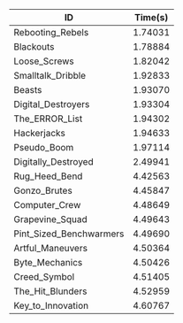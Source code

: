 |ID|Time(s)|
|-|-|
|Rebooting_Rebels|1.74031|
|Blackouts|1.78884|
|Loose_Screws|1.82042|
|Smalltalk_Dribble|1.92833|
|Beasts|1.93070|
|Digital_Destroyers|1.93304|
|The_ERROR_List|1.94302|
|Hackerjacks|1.94633|
|Pseudo_Boom|1.97114|
|Digitally_Destroyed|2.49941|
|Rug_Heed_Bend|4.42563|
|Gonzo_Brutes|4.45847|
|Computer_Crew|4.48649|
|Grapevine_Squad|4.49643|
|Pint_Sized_Benchwarmers|4.49690|
|Artful_Maneuvers|4.50364|
|Byte_Mechanics|4.50426|
|Creed_Symbol|4.51405|
|The_Hit_Blunders|4.52959|
|Key_to_Innovation|4.60767|
